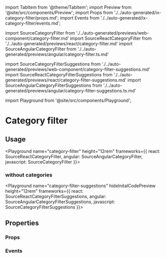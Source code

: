import TabItem from '@theme/TabItem';
import Preview from '@site/src/components/Preview';
import Props from './../auto-generated/ix-category-filter/props.md';
import Events from './../auto-generated/ix-category-filter/events.md';

import SourceCategoryFilter from './../auto-generated/previews/web-component/category-filter.md'
import SourceReactCategoryFilter from './../auto-generated/previews/react/category-filter.md'
import SourceAngularCategoryFilter from './../auto-generated/previews/angular/category-filter.ts.md'

import SourceCategoryFilterSuggestions from './../auto-generated/previews/web-component/category-filter-suggestions.md'
import SourceReactCategoryFilterSuggestions from './../auto-generated/previews/react/category-filter-suggestions.md'
import SourceAngularCategoryFilterSuggestions from './../auto-generated/previews/angular/category-filter-suggestions.ts.md'

import Playground from '@site/src/components/Playground';

# Category filter

## Usage

<Playground
name="category-filter"
height="12rem"
frameworks={{
  react: SourceReactCategoryFilter,
  angular: SourceAngularCategoryFilter,
  javascript: SourceCategoryFilter
}}></Playground>

### without categories

<Playground
name="category-filter-suggestions"
hideInitalCodePreview
height="12rem"
frameworks={{
  react: SourceReactCategoryFilterSuggestions,
  angular: SourceAngularCategoryFilterSuggestions,
  javascript: SourceCategoryFilterSuggestions
}}></Playground>

## Properties

### Props

<Props />

### Events

<Events />
